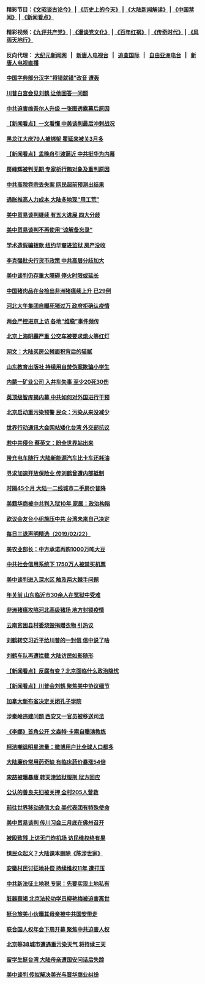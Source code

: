 #### 精彩节目：[《文昭谈古论今》](http://155.138.205.71/wenzhao) | [《历史上的今天》](http://155.138.205.71/today-in-history) | [《大陆新闻解读》](http://155.138.205.71/ntdtv-comedy) | [《中国禁闻》](http://155.138.205.71/ntdtv-news) | [《新闻看点》](http://155.138.205.71/news-insight) 

 #### 精彩视频：[《九评共产党》](http://155.138.205.71:10000/videos/jiuping) | [《漫谈党文化》](http://155.138.205.71:10000/videos/mtdwh) | [《百年红祸》](http://155.138.205.71:10000/videos/bnhh) | [《传奇时代》](http://155.138.205.71:10000/videos/legend) | [《风雨天地行》](http://155.138.205.71:10000/videos/fytdx) 

 #### 反向代理： [大纪元新闻网](http://155.138.205.71:10080/) &nbsp;&nbsp;|&nbsp;&nbsp; [新唐人电视台](http://155.138.205.71:8000/) &nbsp;&nbsp;|&nbsp;&nbsp; [追查国际](http://155.138.205.71:10010/) &nbsp;&nbsp;|&nbsp;&nbsp; [自由亚洲电台](http://155.138.205.71:9800/) &nbsp;&nbsp;|&nbsp;&nbsp; [新唐人电视直播](http://155.138.205.71/) 

#### [中国字典部分汉字“将错就错”改音 遭轰](../pages/nsc413/n11066544.md?t=02240037) 

#### [川普白宫会见刘鹤 让他回答一问题](../pages/nsc413/n11066602.md?t=02240037) 

#### [中共迫害维吾尔人升级 一张图透露幕后原因](../pages/nsc413/n11066621.md?t=02240037) 

#### [【新闻看点】一文看懂 中美谈判最后冲刺战况](../pages/nsc413/n11066457.md?t=02240037) 

#### [黑龙江大庆79人被绑架 瞿延来被关3月多](../pages/nsc413/n11066555.md?t=02240037) 

#### [【新闻看点】孟晚舟引渡逼近 中共挺华为内幕](../pages/nsc413/n11066292.md?t=02240037) 

#### [房峰辉被判无期 专家析行贿对象及重判原因](../pages/nsc413/n11066266.md?t=02240037) 

#### [中共高院卷宗丢失案 网民超前预测出结果](../pages/nsc413/n11066323.md?t=02240037) 

#### [通胀推高人力成本 大陆多地现“用工荒”](../pages/nsc413/n11066533.md?t=02240037) 

#### [美中贸易谈判继续 有五大进展 四大分歧](../pages/nsc413/n11066391.md?t=02240037) 

#### [美中贸易谈判不再使用“谅解备忘录”](../pages/nsc413/n11066285.md?t=02240037) 

#### [学术造假骗拨款 纽约华裔进监狱 房产没收](../pages/nsc413/n11065527.md?t=02240037) 

#### [李克强批央行货币政策 中共高层分歧加大](../pages/nsc413/n11066239.md?t=02240037) 

#### [美中谈判仍存重大障碍 停火时限或延长](../pages/nsc413/n11064736.md?t=02240037) 

#### [中国猪肉品在台检出非洲猪瘟续上升 已29例](../pages/nsc413/n11066096.md?t=02240037) 

#### [河北大午集团自曝死猪过万 政府拒确认疫情](../pages/nsc413/n11065874.md?t=02240037) 

#### [两会严控进京上访 各地“维稳”事件频传](../pages/nsc413/n11065450.md?t=02240037) 

#### [北京上海阴霾严重 公交车被要求熄火等红灯](../pages/nsc413/n11065644.md?t=02240037) 

#### [网文：大陆买房公摊面积背后的猫腻](../pages/nsc413/n11065586.md?t=02240037) 

#### [山东教育出版社 持续用自焚伪案欺骗小学生](../pages/nsc413/n11064862.md?t=02240037) 

#### [内蒙一矿业公司 入井车失事 至少20死30伤](../pages/nsc413/n11066041.md?t=02240037) 

#### [英顶级智库揭内幕 中共如何对外国进行干预](../pages/nsc413/n11065790.md?t=02240037) 

#### [北京启动重污染预警 民众：污染从来没减少](../pages/nsc413/n11065841.md?t=02240037) 

#### [世界行动通讯大会网站矮化台湾 外交部抗议](../pages/nsc413/n11065846.md?t=02240037) 

#### [若中共侵台 蔡英文：盼全世界站出来](../pages/nsc413/n11065321.md?t=02240037) 

#### [带充电车随行 大陆新能源汽车比卡车还耗油](../pages/nsc413/n11063436.md?t=02240037) 

#### [寻求加速开放保险业 传刘鹤曾遭内部抵制](../pages/nsc413/n11065430.md?t=02240037) 

#### [时隔45个月 大陆一二线城市二手房价普降](../pages/nsc413/n11065172.md?t=02240037) 

#### [美籍华商被中共判入狱10年 家属：政治构陷](../pages/nsc413/n11064869.md?t=02240037) 

#### [欧议会友台小组施压中共 台湾未来自己决定](../pages/nsc413/n11065283.md?t=02240037) 

#### [每日三退声明精选（2019/02/22）](../pages/nsc413/n11065341.md?t=02240037) 

#### [美农业部长：中方承诺再购1000万吨大豆](../pages/nsc413/n11065292.md?t=02240037) 

#### [中共社会信用系统下 1750万人被禁买机票](../pages/nsc413/n11065156.md?t=02240037) 

#### [美中谈判进入深水区 触及两大棘手问题](../pages/nsc413/n11064523.md?t=02240037) 

#### [年关前 山东临沂市30余人在冤狱中受难](../pages/nsc413/n11064952.md?t=02240037) 

#### [非洲猪瘟攻陷河北高级猪场 地方封锁疫情](../pages/nsc413/n11064745.md?t=02240037) 

#### [云南贫困县村委烧毁捐赠衣物 引热议](../pages/nsc413/n11064978.md?t=02240037) 

#### [刘鹤转交习近平给川普的一封信 信中说了啥](../pages/nsc413/n11065005.md?t=02240037) 

#### [刘鹤车队再遭拦截 大陆访民如影随形](../pages/nsc413/n11064859.md?t=02240037) 

#### [【新闻看点】反腐有变？北京面临什么政治隐忧](../pages/nsc413/n11064244.md?t=02240037) 

#### [【新闻看点】川普会刘鹤 聚焦美中协议细节](../pages/nsc413/n11064522.md?t=02240037) 

#### [加拿大新布省决定关闭孔子学院](../pages/nsc413/n11064888.md?t=02240037) 

#### [涉秦岭违建问题 西安又一官员被移送司法](../pages/nsc413/n11064711.md?t=02240037) 

#### [《李娜》首角公开 文森特·卡索自曝演教练](../pages/nsc413/n11064619.md?t=02240037) 

#### [柯洁嘲讽明星流量：微博用户比全球人口都多](../pages/nsc413/n11064377.md?t=02240037) 

#### [大陆廉价常用药奇缺 有临床药价暴涨54倍](../pages/nsc413/n11064499.md?t=02240037) 

#### [宋喆被曝暴瘦 转天津监狱服刑 狱方回应](../pages/nsc413/n11064643.md?t=02240037) 

#### [公认的善良夫妇被关押 全村205人营救](../pages/nsc413/n11063860.md?t=02240037) 

#### [前往世界移动通信大会 美代表团有特殊使命](../pages/nsc413/n11064423.md?t=02240037) 

#### [美中贸易谈判 传川习会三月底在佛州召开](../pages/nsc413/n11064654.md?t=02240037) 

#### [被殴致残 上访无门炸机场 访民维权终有果](../pages/nsc413/n11064444.md?t=02240037) 

#### [惧民众起义？大陆课本删除《陈涉世家》](../pages/nsc413/n11064603.md?t=02240037) 

#### [安徽村民讨征地补偿 持续维权11年 遭打压](../pages/nsc413/n11064578.md?t=02240037) 

#### [中共新法征土地税 专家：先要实现土地私有](../pages/nsc413/n11064426.md?t=02240037) 

#### [脏器衰竭 北京法轮功学员柳艳梅被迫害离世](../pages/nsc413/n11063423.md?t=02240037) 

#### [挺台旅美小伙曝其母亲被中共国安带走](../pages/nsc413/n11064049.md?t=02240037) 

#### [联合国人权年会下周开幕 聚焦中共迫害人权](../pages/nsc413/n11064400.md?t=02240037) 

#### [北京等38城市遭遇重污染天气 将持续三天](../pages/nsc413/n11064141.md?t=02240037) 

#### [留学生挺台湾 大陆母亲遭国安问话后失踪](../pages/nsc413/n11064310.md?t=02240037) 

#### [美中谈判 传拟解决美光与晋华商业纠纷](../pages/nsc413/n11064263.md?t=02240037) 

